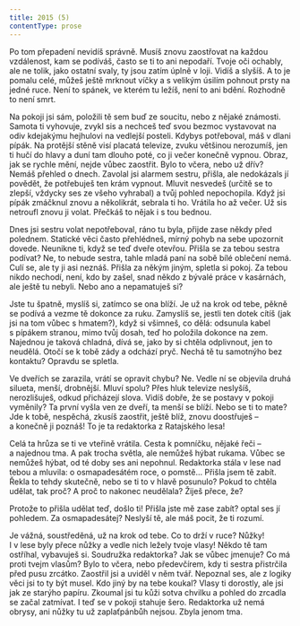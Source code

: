 ```yaml
---
title: 2015 (5)
contentType: prose
---
```


  

Po tom přepadení nevidíš správně. Musíš znovu zaostřovat na každou vzdálenost, kam se podíváš, často se ti to ani nepodaří. Tvoje oči ochably, ale ne tolik, jako ostatní svaly, ty jsou zatím úplně v loji. Vidíš a slyšíš. A to je pomalu celé, můžeš ještě mrknout víčky a s velikým úsilím pohnout prsty na jedné ruce. Není to spánek, ve kterém tu ležíš, není to ani bdění. Rozhodně to není smrt.

Na pokoji jsi sám, položili tě sem buď ze soucitu, nebo z nějaké známosti. Samota ti vyhovuje, zvykl sis a nechceš teď svou bezmoc vystavovat na odiv kdejakýmu hejhulovi na vedlejší posteli. Kdybys potřeboval, máš v dlani pípák. Na protější stěně visí placatá televize, zvuku většinou nerozumíš, jen ti hučí do hlavy a duní tam dlouho poté, co ji večer konečně vypnou. Obraz, jak se rychle mění, nejde vůbec zaostřit. Bylo to včera, nebo už dřív? Nemáš přehled o dnech. Zavolal jsi alarmem sestru, přišla, ale nedokázals jí povědět, že potřebuješ ten krám vypnout. Mluvit nesvedeš (určitě se to zlepší, vždycky ses ze všeho vyhrabal) a tvůj pohled nepochopila. Když jsi pípák zmáčknul znovu a několikrát, sebrala ti ho. Vrátila ho až večer. Už sis netroufl znovu ji volat. Přečkáš to nějak i s tou bednou.

Dnes jsi sestru volat nepotřeboval, ráno tu byla, přijde zase někdy před polednem. Statické věci často přehlédneš, mírný pohyb na sebe upozornit dovede. Neunikne ti, když se teď dveře otevřou. Přišla se za tebou sestra podívat? Ne, to nebude sestra, tahle mladá paní na sobě bílé oblečení nemá. Culí se, ale ty ji asi neznáš. Přišla za někým jiným, spletla si pokoj. Za tebou nikdo nechodí, není, kdo by zašel, snad někdo z bývalé práce v kasárnách, ale ještě tu nebyli. Nebo ano a nepamatuješ si?

Jste tu špatně, myslíš si, zatímco se ona blíží. Je už na krok od tebe, pěkně se podívá a vezme tě dokonce za ruku. Zamyslíš se, jestli ten dotek cítíš (jak jsi na tom vůbec s hmatem?), když si všimneš, co dělá: odsunula kabel s pípákem stranou, mimo tvůj dosah, teď ho položila dokonce na zem. Najednou je taková chladná, dívá se, jako by si chtěla odplivnout, jen to neudělá. Otočí se k tobě zády a odchází pryč. Nechá tě tu samotnýho bez kontaktu? Opravdu se spletla.

Ve dveřích se zarazila, vrátí se opravit chybu? Ne. Vedle ní se objevila druhá silueta, menší, drobnější. Mluví spolu? Přes hluk televize neslyšíš, nerozlišuješ, odkud přicházejí slova. Vidíš dobře, že se postavy v pokoji vyměnily? Ta první vyšla ven ze dveří, ta menší se blíží. Nebo se ti to mate? Jde k tobě, nespěchá, zkusíš zaostřit, ještě blíž, znovu doostřuješ – a konečně ji poznáš! To je ta redaktorka z Ratajského lesa!

Celá ta hrůza se ti ve vteřině vrátila. Cesta k pomníčku, nějaké řeči – a najednou tma. A pak trocha světla, ale nemůžeš hýbat rukama. Vůbec se nemůžeš hýbat, od té doby ses ani nepohnul. Redaktorka stála v lese nad tebou a mluvila: o osmapadesátém roce, o pomstě… Přišla jsem tě zabít. Řekla to tehdy skutečně, nebo se ti to v hlavě posunulo? Pokud to chtěla udělat, tak proč? A proč to nakonec neudělala? Žiješ přece, že?

Protože to přišla udělat teď, došlo ti! Přišla jste mě zase zabít? optal ses jí pohledem. Za osmapadesátej? Neslyší tě, ale máš pocit, že ti rozumí.

Je vážná, soustředěná, už na krok od tebe. Co to drží v ruce? Nůžky! I v lese byly přece nůžky a vedle nich ležely tvoje vlasy! Někdo tě tam ostříhal, vybavuješ si. Soudružka redaktorka? Jak se vůbec jmenuje? Co má proti tvejm vlasům? Bylo to včera, nebo předevčírem, kdy ti sestra přistrčila před pusu zrcátko. Zaostřil jsi a uviděl v něm tvář. Nepoznal ses, ale z logiky věci jsi to ty být musel. Kdo jiný by na tebe koukal? Vlasy ti dorostly, ale jsi jak ze starýho papíru. Zkoumal jsi tu kůži sotva chvilku a pohled do zrcadla se začal zatmívat. I teď se v pokoji stahuje šero. Redaktorka už nemá obrysy, ani nůžky tu už zaplaťpánbůh nejsou. Zbyla jenom tma.
